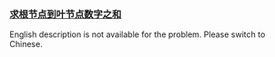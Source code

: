 ### [求根节点到叶节点数字之和](https://leetcode.com/problems/3Etpl5)

<p>English description is not available for the problem. Please switch to Chinese.</p>
